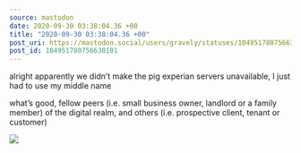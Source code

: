 ```yaml
---
source: mastodon
date: 2020-09-30 03:38:04.36 +00
title: "2020-09-30 03:38:04.36 +00"
post_uri: https://mastodon.social/users/gravely/statuses/104951780756630101
post_id: 104951780756630101
---
```

alright apparently we didn’t make the pig experian servers unavailable, I just had to use my middle name

what’s good, fellow peers (i.e. small business owner, landlord or a family member) of the digital realm, and others (i.e. prospective client, tenant or customer)


![](/images/104951780720893673.jpg)

